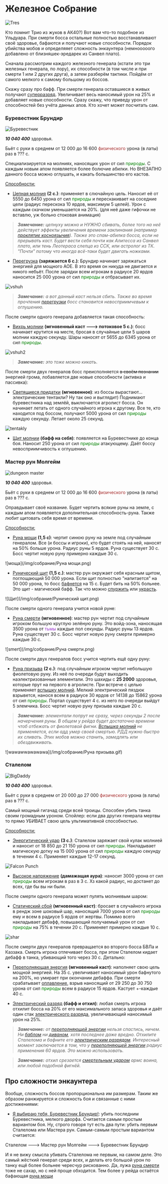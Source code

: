 # Железное Собрание #

![Tres](/img/собрание/Собрание_заглавная.jpg)

Кто помнит Трио из жуков в АК40?) Вот вам что-то подобное из Ульдуара. При смерти босса остальные полностью восстанавливают своё здоровье, бафаются и получают новые способности. Порядок убийства мобов и определяяет сложность энкаунтера (немнооооого добавлено от близняшек-эредарек из Санвел плато). 

Сначала рассмотрим каждого железного генерала (кстати это три железных генерала, по лору), их способности (в том числе и при смерти 1 или 2 других друга), а затем разберём тактики. Пойдём от самого мелкого к самому большому из боссов.

Скажу сразу про бафф. При смерти генерала оставшиеся в живых получают [суперразряд](https://www.wowhead.com/wotlk/ru/spell=61920). Увеличивает весь наносимый урон на 25% и добавляет новые способности. Сразу скажу, что приведу урон от способностей без учёта данных апов. Кто хочет может посчитать сам.

### Буревестник Брундир ###

![Буревестник](/img/собрание/буревестник-брундир.jpg)

***10 040 400*** здоровья.

Бьёт с руки в среднем от 12 000 до 16 600 <span style = "color:brown"> физического </span> урона (в латы) раз в ??? с. 

Специализируется на молниях, наносящих урон от сил <span style = "color:green">природы</span>. С каждым новым апом появляется более болючие абилки. Но ВНЕЗАПНО данного босса можно оглушать, и какать большинство его кастов.

<u>Способности:</u>

 - [Цепная молния](https://www.wowhead.com/wotlk/ru/spell=63479) **(2 с.)**: применяет в слючайную цель. Наносит её от 5550 до 6450 урона от сил <span style = "color:green">природы</span> и перескакивает на соседние цели (радиус перескока 10 ярдов, максимум 5 целей). Урон с каждым скачком уменьшается на 20%. (для неё даже гифочки не вставлю, уж больно стоковая анимация)

>***Замечание:** цепнуху можно и НУЖНО сбивать, более того на неё действует эффекты увеличения времени заклинания (например [проклятие косноязычия](https://www.wowhead.com/wotlk/ru/spell=13338)). Также это спам-абилка босса, если не прерывать каст. Будет вести себя почти как Алитесса из Санвел плато, или тень Леотераса слепца из ССК, или астролог из ТК. "Почти" потому что иногда всё-таки будет двигать ножками.*

 - [Перегрузка](https://www.wowhead.com/wotlk/ru/spell=63481) **(заряжается 6 с.)**: Брундир начинает заряжаться энергией для мощного АОЕ. В это время он никуда не двигается и никого небьёт. После зарядки всем игрокам в радиусе 20 ярдов наносится 25 000 урона от сил <span style = "color:green">природы</span> и отбрасывает их.

![vshuh](/img/собрание/Буревестник_пеерзагрузка.gif)

>***Замечание:** а вот данный каст нельзя сбить. Также во время прочтения [перегрузки](https://www.wowhead.com/wotlk/ru/spell=63481) босс становится невосприимчевым к оглушению.*

После смерти одного генерала добавляется такая способность:

 - [Вихрь молнии](https://www.wowhead.com/wotlk/ru/spell=63483) **(мгновенный каст ---> потоковое 5 с.)**: босс начинает крутится на месте, бросая в случайные цели 5 шаров молнии каждую секунду. Шары наносят от 5655 до 6345 урона от сил <span style = "color:green">природы</span>.

![vshuh2](/img/собрание/Беревестник_крутилка.gif)

>***Замечание:** это тоже можно кикать.*

После смерти двух генералов босс преисполняется ~~в своём познании~~ энергией грома, лобавляется две новые способности (активка и пассивка):

 - [Светящиеся придатки](https://www.wowhead.com/wotlk/ru/spell=63486) **(мгновенное)**: из боссы вырастают... электрические тентакли? Ну так оно и выглядит) Поднимают буревестника над землёй, выключается агролист босса. Он начинает летать от одного случайного игрока к другому. Все те, кто находится под боссом, получают 5000 урона от сил <span style = "color:green">природы</span> каждую секунду. Летает около 25 секунд.

![tentakly](/img/собрание/Буревестник_тинтакли.gif)

 - [Щит молнии](https://www.wowhead.com/wotlk/ru/spell=64187) **(бафф на себя)**: появляется на Буревестнике до конца боя. Наносит 250 урона от сил <span style = "color:green">природы</span> атакующему. Даёт боссу невосприимчивость к оглушению.

### Мастер рун Молгейм ###

![dungeon master](/img/собрание/мастер-рун-молгейм.jpg)

***10 040 400*** здоровья.

Бьёт с руки в среднем от 12 000 до 16 600 <span style = "color:brown"> физического </span> урона (в латы) раз в ??? с. 

Оправдывает своё название. Будет чертить всякие руны на земле, с каждым апом появляется дополнительная способность-руна. Также любит щитовать себя время от времени.

<u>Способности:</u>

 - [Руна мощи](https://www.wowhead.com/ru/spell=61973) **(1,5 с)**: чертит синюю руну на земле под случайным генералом. Все (и боссы и игроки), кто будет стоять на ней, наносят на 50% больше урона. Радиус руны 5 ярдов. Руна существует 30 с. Босс чертит новую руну примерно каждые 30 с. 

![моща](/img/собрание/Руна мощи.png)

 - [Рунический щит](https://www.wowhead.com/wotlk/ru/spell=63489) **(1,5 с.)**: мастер рун окружает себя красным щитом, поглощающий 50 000 урона. Если щит полностью "напитается" на 50 000 урона, то босс [бафнется](https://www.wowhead.com/wotlk/ru/spell=63967) на 15 с. Будет бить на 50% больнее. Это щит - магический бафф. Так что можно [спуржить](https://www.wowhead.com/wotlk/ru/spell=27626/) или [украсть](https://www.wowhead.com/wotlk/ru/spell=30449).

![Щит](/img/собрание/Рунический щит.png)

После смерти одного генерала учится новой руне:

 - [Руна смерти](https://www.wowhead.com/wotlk/ru/spell=63490) **(мгновенное)**: мастер рун чертит под случайным игроком большую круглую зелёную руну. Это войд-зона, наносящая 3500 урона от <span style="color:DarkOrchid">тьмы</span> каждые пол секунды. Радиус руны 13 ярдов. Руна существует 30 с. Босс чертит новую руну смерти примерно каждые 30 с.

![smert](/img/собрание/Руна смерти.png)

После смерти двух генералов босс учится чертить ещё одну руну:

 - [Руна призыва](https://www.wowhead.com/wotlk/ru/spell=62273) **(2 с.)**: под случайным игроком чертит небольшую фиолетовую руну. Из неё по очереди будут выходить наэлектризованные элементали. Это шахиды с **25 2000** здоровья, которые прут на первого в агролисте. При встрече с целью применяет [вспышку молний](https://www.wowhead.com/wotlk/ru/spell=63491). Мелкий электрический пяздюк взрывется, нанося всем в радиусе 30 ярдов от 14138 до 15862 урона от сил <span style = "color:green">природы</span>. Портал существует 4 с. из него по очереди выйдут 5 элемчика. Босс чертит новую руну призыва каждые 20 с.

>***Замечание:** элементали попрут не сразу, через секунды 2 после начерчения руны. В общем у рейда будет достаточно времени чтоб отбежать от фиолетовой фигни. [Вспышка молний](https://www.wowhead.com/wotlk/ru/spell=63491) не применяется, если адд умер своей смертью. РДД нужно быстро их сливать. Этих мобов можно станить, замедлять или обездвиживать.*

![wawawwawawawa](/img/собрание/Руна призыва.gif)

### Сталелом ###

![BigDaddy](/img/собрание/сталелом.jpg)

***10 040 400*** здоровья.

Бьёт с руки в среднем от 20 000 до 27 000 <span style = "color:brown"> физического </span> урона (в латы) раз в ??? с. 

Самый мощный гигачад среди всей троицы. Способен убить танка своим громадным уроном. Спойлер: если два других генерала мертвы то прямо УБИВАЕТ свою цель ультимативной способностью. 

<u>Способности:</u>

 - [Энергитический удар](https://www.wowhead.com/wotlk/ru/spell=61903) **(3 с.)**: Сталелом заряжает свой кулак молнией и наносит от 18 850 до 21 150 урона от сил <span style = "color:green">природы</span>. Накладывает магическую дотку на 15 000 урона от сил <span style = "color:green">природы</span> каждую секунду в течении 4 с. Применяет каждые 12-17 секунд.

![Falcon Punch](/img/собрание/Сталелом_ударище.gif)

 - [Высокое напряжение](https://www.wowhead.com/wotlk/ru/spell=63498) **(дамажащая аура)**: наносит 3000 урона от сил <span style = "color:green">природы</span> всем игрокам в раз в 3 с. Хз какой радиус, но достанет до всех, где бы вы ни были.

После смерти одного генерала может пулять молниевым шаром:

 - [Статический сбой](https://www.wowhead.com/wotlk/ru/spell=63494) **(мгновенный каст)**: бросает в случайного игрока в рендж зоне шоковый шар, наносящий 7000 урона от сил <span style = "color:green">природы</span> ему и всем в радиусе 5 ярдов от жертвы. Помимо всего накладывает дебафф, повышающий получаемый урон от сил <span style = "color:green">природы</span> на 75% в течении 20 с. Применяет примерно каждые 10 с.

![shar](/img/собрание/Сталелом_летящийшар.gif)

После смерти двух генералов превращается во второго босса БВЛа и Каззака. Смерть игрока отлечивает босса, при этом Сталелом кидает дебафф в танка, убивающий того через 30 с. Детально:

 - [Переполняющая энергия](https://www.wowhead.com/wotlk/spell=61888) **(мгновенный каст)**: наполняет свою цель мощной энергией. На 35 с. увеличивает наносимый урон бафнутого  на 200%, но умирает при окончании дебаффа. При смерти срабатывает [оплавление](https://www.wowhead.com/wotlk/ru/spell=61889), взрыв наносящий от 29 250 до 30 750 урона от сил <span style = "color:green">природы</span> всем в радиусе 15 ярдов. Кастует +-каждые 40 с.

 - [Электрический разряд](https://www.wowhead.com/wotlk/ru/spell=61902) **(бафф и отхил)**: любая смерть игрока отхилит босса на 20% от его максимального запаса здоровья и даёт один стак [электрического разряда](https://www.wowhead.com/wotlk/ru/spell=61902), увеличивающий наносимый урон на 25%. 

>***Замечание:** от [переполняющей энергии](https://www.wowhead.com/wotlk/spell=61888) нельзя спастись, ничем. Ни [баблом](https://www.wowhead.com/wotlk/ru/spell=642) ни [диваном](https://www.wowhead.com/wotlk/ru/spell=19752), хотя последнее даже вредно. Отхилите Сталелома и бафните его [электрическим разрядом](https://www.wowhead.com/wotlk/ru/spell=61902). Интересный момент заключается в том, что у [переполняющей энергии](https://www.wowhead.com/wotlk/spell=61888) радиус применения 60 ярдов. Это можно использовать.*

>***Замечание:** отхил срезается [смертельным ударом](https://www.wowhead.com/wotlk/ru/spell=12294) армс воина, или любой подобной фигнёй.*

## Про сложности энкаунтера ##

Вообще, сложность боссов пропорциональна им размерам. Таким же образом ранжируется и сложность боя и связанные с ними достижениями: 
 - [Я выбираю тебя, Буревестник Брундир!](https://www.wowhead.com/wotlk/ru/achievement=2940): убить последним Буревестника, мелкого дворфа. Считается самым простым вариантом боя. Ну, строго говоря тут есть два пути: убить первым Сталелома или Мастера рун. Самым-самым простым вариантом считается:

 Сталелом ---> Мастер рун Молгейм ---> Буревестник Брундир
 
И я не вижу смысла убивать Сталелома не первым, на самом деле. Это самый жёсткий генерал среди всех, и делать его большой урон по танку ещё более больнее чересчур рискованно. Да, лужа [руна смерти](https://www.wowhead.com/wotlk/ru/spell=63490) тоже не сахар, но с ней проще обходится. Тем более у рейда остаётся бафающая [руна мощи](https://www.wowhead.com/ru/spell=61973)
